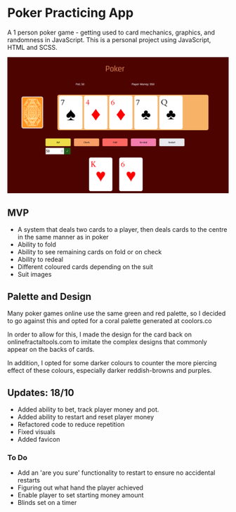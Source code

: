 # Poker Practicing App

A 1 person poker game - getting used to card mechanics, graphics, and randomness in JavaScript. This is a personal project using JavaScript, HTML and SCSS.

![image of poker website](./images/screenshot-poker-readme.PNG)

## MVP

-   A system that deals two cards to a player, then deals cards to the centre in the same manner as in poker
-   Ability to fold
-   Ability to see remaining cards on fold or on check
-   Ability to redeal
-   Different coloured cards depending on the suit
-   Suit images

## Palette and Design

Many poker games online use the same green and red palette, so I decided to go against this and opted for a coral palette generated at coolors.co

In order to allow for this, I made the design for the card back on onlinefractaltools.com to imitate the complex designs that commonly appear on the backs of cards.

In addition, I opted for some darker colours to counter the more piercing effect of these colours, especially darker reddish-browns and purples.

## Updates: 18/10

-   Added ability to bet, track player money and pot.
-   Added ability to restart and reset player money
-   Refactored code to reduce repetition
-   Fixed visuals
-   Added favicon

### To Do

-   Add an 'are you sure' functionality to restart to ensure no accidental restarts
-   Figuring out what hand the player achieved
-   Enable player to set starting money amount
-   Blinds set on a timer
